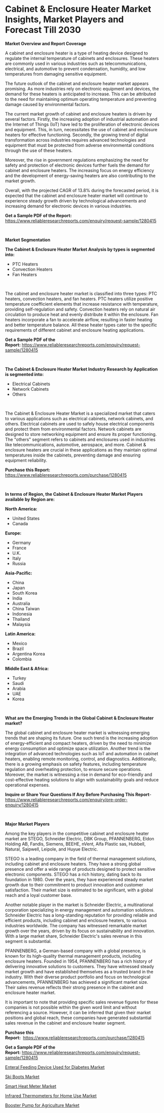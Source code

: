 <p><h1>Cabinet & Enclosure Heater Market Insights, Market Players and Forecast Till 2030</h1></p><p><strong>Market Overview and Report Coverage</strong></p>
<p><p>A cabinet and enclosure heater is a type of heating device designed to regulate the internal temperature of cabinets and enclosures. These heaters are commonly used in various industries such as telecommunications, electrical, and automotive to prevent condensation, humidity, and low temperatures from damaging sensitive equipment.</p><p>The future outlook of the cabinet and enclosure heater market appears promising. As more industries rely on electronic equipment and devices, the demand for these heaters is anticipated to increase. This can be attributed to the need for maintaining optimum operating temperature and preventing damage caused by environmental factors.</p><p>The current market growth of cabinet and enclosure heaters is driven by several factors. Firstly, the increasing adoption of industrial automation and the Internet of Things (IoT) have led to the proliferation of electronic devices and equipment. This, in turn, necessitates the use of cabinet and enclosure heaters for effective functioning. Secondly, the growing trend of digital transformation across industries requires advanced technologies and equipment that must be protected from adverse environmental conditions through the use of these heaters.</p><p>Moreover, the rise in government regulations emphasizing the need for safety and protection of electronic devices further fuels the demand for cabinet and enclosure heaters. The increasing focus on energy efficiency and the development of energy-saving heaters are also contributing to the market growth.</p><p>Overall, with the projected CAGR of 13.8% during the forecasted period, it is expected that the cabinet and enclosure heater market will continue to experience steady growth driven by technological advancements and increasing demand for electronic devices in various industries.</p></p>
<p><strong>Get a Sample PDF of the Report:</strong> <a href="https://www.reliableresearchreports.com/enquiry/request-sample/1280415">https://www.reliableresearchreports.com/enquiry/request-sample/1280415</a></p>
<p>&nbsp;</p>
<p><strong>Market Segmentation</strong></p>
<p><strong>The Cabinet & Enclosure Heater Market Analysis by types is segmented into:</strong></p>
<p><ul><li>PTC Heaters</li><li>Convection Heaters</li><li>Fan Heaters</li></ul></p>
<p>&nbsp;</p>
<p><p>The cabinet and enclosure heater market is classified into three types: PTC heaters, convection heaters, and fan heaters. PTC heaters utilize positive temperature coefficient elements that increase resistance with temperature, providing self-regulation and safety. Convection heaters rely on natural air circulation to produce heat and evenly distribute it within the enclosure. Fan heaters incorporate a fan to accelerate airflow, resulting in faster heating and better temperature balance. All these heater types cater to the specific requirements of different cabinet and enclosure heating applications.</p></p>
<p><strong>Get a Sample PDF of the Report:</strong>&nbsp;<a href="https://www.reliableresearchreports.com/enquiry/request-sample/1280415">https://www.reliableresearchreports.com/enquiry/request-sample/1280415</a></p>
<p>&nbsp;</p>
<p><strong>The Cabinet & Enclosure Heater Market Industry Research by Application is segmented into:</strong></p>
<p><ul><li>Electrical Cabinets</li><li>Network Cabinets</li><li>Others</li></ul></p>
<p>&nbsp;</p>
<p><p>The Cabinet & Enclosure Heater Market is a specialized market that caters to various applications such as electrical cabinets, network cabinets, and others. Electrical cabinets are used to safely house electrical components and protect them from environmental factors. Network cabinets are designed to store networking equipment and ensure its proper functioning. The "others" segment refers to cabinets and enclosures used in industries like telecommunications, automotive, aerospace, and more. Cabinet & enclosure heaters are crucial in these applications as they maintain optimal temperatures inside the cabinets, preventing damage and ensuring equipment reliability.</p></p>
<p><strong>Purchase this Report:</strong>&nbsp; <a href="https://www.reliableresearchreports.com/purchase/1280415">https://www.reliableresearchreports.com/purchase/1280415</a></p>
<p>&nbsp;</p>
<p><strong>In terms of Region, the Cabinet & Enclosure Heater Market Players available by Region are:</strong></p>
<p>
    <p> <strong> North America: </strong>
        <ul>
            <li>United States</li>
            <li>Canada</li>
        </ul>
        </p> 
    <p> <strong> Europe: </strong>
        <ul>
            <li>Germany</li>
            <li>France</li>
            <li>U.K.</li>
            <li>Italy</li>
            <li>Russia</li>
        </ul>
        </p> 
    <p> <strong> Asia-Pacific: </strong>
        <ul>
            <li>China</li>
            <li>Japan</li>
            <li>South Korea</li>
            <li>India</li>
            <li>Australia</li>
            <li>China Taiwan</li>
            <li>Indonesia</li>
            <li>Thailand</li>
            <li>Malaysia</li>
        </ul>
        </p> 
    <p> <strong> Latin America: </strong>
        <ul>
            <li>Mexico</li>
            <li>Brazil</li>
            <li>Argentina Korea</li>
            <li>Colombia</li>
        </ul>
        </p> 
    <p> <strong> Middle East & Africa: </strong>
        <ul>
            <li>Turkey</li>
            <li>Saudi</li>
            <li>Arabia</li>
            <li>UAE</li>
            <li>Korea</li>
        </ul>
    </p>
    </p>
<p>&nbsp;</p>
<p><strong>What are the Emerging Trends in the Global Cabinet & Enclosure Heater market?</strong></p>
<p><p>The global cabinet and enclosure heater market is witnessing emerging trends that are shaping its future. One such trend is the increasing adoption of energy-efficient and compact heaters, driven by the need to minimize energy consumption and optimize space utilization. Another trend is the integration of advanced technologies such as IoT and automation in cabinet heaters, enabling remote monitoring, control, and diagnostics. Additionally, there is a growing emphasis on safety features, including temperature regulation and overheating protection, to ensure secure operations. Moreover, the market is witnessing a rise in demand for eco-friendly and cost-effective heating solutions to align with sustainability goals and reduce operational expenses.</p></p>
<p><strong>Inquire or Share Your Questions If Any Before Purchasing This Report</strong>- <a href="https://www.reliableresearchreports.com/enquiry/pre-order-enquiry/1280415">https://www.reliableresearchreports.com/enquiry/pre-order-enquiry/1280415</a></p>
<p>&nbsp;</p>
<p><strong>Major Market Players</strong></p>
<p><p>Among the key players in the competitive cabinet and enclosure heater market are STEGO, Schneider Electric, DBK Group, PFANNENBERG, Eldon Holding AB, Fandis, Siemens, BEEHE, nVent, Alfa Plastic sas, Hubbell, Natural, Saipwell, Leipole, and Huyue Electric.</p><p>STEGO is a leading company in the field of thermal management solutions, including cabinet and enclosure heaters. They have a strong global presence and offer a wide range of products designed to protect sensitive electronic components. STEGO has a rich history, dating back to its foundation in 1980. Over the years, they have experienced steady market growth due to their commitment to product innovation and customer satisfaction. Their market size is estimated to be significant, with a global reach and a loyal customer base.</p><p>Another notable player in the market is Schneider Electric, a multinational corporation specializing in energy management and automation solutions. Schneider Electric has a long-standing reputation for providing reliable and efficient products, including cabinet and enclosure heaters, to various industries worldwide. The company has witnessed remarkable market growth over the years, driven by its focus on sustainability and innovation. With a large market share, Schneider Electric's sales revenue in this segment is substantial.</p><p>PFANNENBERG, a German-based company with a global presence, is known for its high-quality thermal management products, including enclosure heaters. Founded in 1954, PFANNENBERG has a rich history of delivering innovative solutions to customers. They have witnessed steady market growth and have established themselves as a trusted brand in the industry. With their diverse product portfolio and focus on technological advancements, PFANNENBERG has achieved a significant market size. Their sales revenue reflects their strong presence in the cabinet and enclosure heater market.</p><p>It is important to note that providing specific sales revenue figures for these companies is not possible within the given word limit and without referencing a source. However, it can be inferred that given their market positions and global reach, these companies have generated substantial sales revenue in the cabinet and enclosure heater segment.</p></p>
<p><strong>Purchase this Report:</strong>&nbsp;&nbsp;<a href="https://www.reliableresearchreports.com/purchase/1280415">https://www.reliableresearchreports.com/purchase/1280415</a></p>
<p></p>
<p><strong>Get a Sample PDF of the Report:</strong>&nbsp;<a href="https://www.reliableresearchreports.com/enquiry/request-sample/1280415">https://www.reliableresearchreports.com/enquiry/request-sample/1280415</a></p>
<p><p><a href="https://www.linkedin.com/pulse/enteral-feeding-device-used-diabetes-market-research-report/">Enteral Feeding Device Used for Diabetes Market</a></p><p><a href="https://medium.com/@haileeferry/ski-boots-market-size-growth-forecast-2023-2030-6554a67b0a9d">Ski Boots Market</a></p><p><a href="https://medium.com/@amaliarobel/smart-heat-meter-market-size-growth-forecast-2023-2030-ee49c748b483">Smart Heat Meter Market</a></p><p><a href="https://www.linkedin.com/pulse/infrared-thermometers-home-use-market-research-report/">Infrared Thermometers for Home Use Market</a></p><p><a href="https://www.linkedin.com/pulse/booster-pump-agriculture-market-research-report-unlocks/">Booster Pump for Agriculture Market</a></p></p>